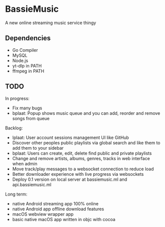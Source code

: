 # BassieMusic
A new online streaming music service thingy

## Dependencies
- Go Compiler
- MySQL
- Node.js
- yt-dlp in PATH
- ffmpeg in PATH

## TODO
In progress:
- Fix many bugs
- bplaat: Popup shows music queue and you can add, reorder and remove songs from queue

Backlog:
- lplaat: User account sessions management UI like GitHub
- Discover other peoples public playlists via global search and like them to add them to your sidebar
- bplaat: Users can create, edit, delete find public and private playlists
- Change and remove artists, albums, genres, tracks in web interface when admin
- Move track/play messages to a websocket connection to reduce load
- Better downloader experience with live progress via websockets
- Deploy 0.1 version on local server at bassiemusic.ml and api.bassiemusic.ml

Long term:
- native Android streaming app 100% online
- native Android app offline download features
- macOS webview wrapper app
- basic native macOS app written in objc with cocoa
